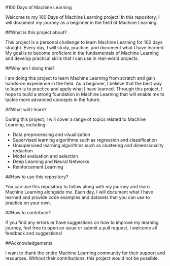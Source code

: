 #100 Days of Machine Learning

Welcome to my 100 Days of Machine Learning project! In this repository, I will document my journey as a beginner in the field of Machine Learning.

##What is this project about?

This project is a personal challenge to learn Machine Learning for 100 days straight. Every day, I will study, practice, and document what I have learned. My goal is to become proficient in the fundamentals of Machine Learning and develop practical skills that I can use in real-world projects.

##Why am I doing this?

I am doing this project to learn Machine Learning from scratch and gain hands-on experience in the field. As a beginner, I believe that the best way to learn is to practice and apply what I have learned. Through this project, I hope to build a strong foundation in Machine Learning that will enable me to tackle more advanced concepts in the future.

##What will I learn?

During this project, I will cover a range of topics related to Machine Learning, including:

- Data preprocessing and visualization
- Supervised learning algorithms such as regression and classification
- Unsupervised learning algorithms such as clustering and dimensionality reduction
- Model evaluation and selection
- Deep Learning and Neural Networks
- Reinforcement Learning

##How to use this repository?

You can use this repository to follow along with my journey and learn Machine Learning alongside me. Each day, I will document what I have learned and provide code examples and datasets that you can use to practice on your own.

##How to contribute?

If you find any errors or have suggestions on how to improve my learning journey, feel free to open an issue or submit a pull request. I welcome all feedback and suggestions!

##Acknowledgements

I want to thank the entire Machine Learning community for their support and resources. Without their contributions, this project would not be possible.
